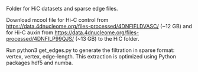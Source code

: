 Folder for HiC datasets and sparse edge files.

Download mcool file for Hi-C control from https://data.4dnucleome.org/files-processed/4DNFIFLDVASC/ (~12 GB) and for Hi-C auxin from https://data.4dnucleome.org/files-processed/4DNFILP99QJS/ (~13 GB) to the HiC folder.

Run python3 get_edges.py to generate the filtration in sparse format: vertex, vertex, edge-length. This extraction is optimized using Python packages hdf5 and numba.
